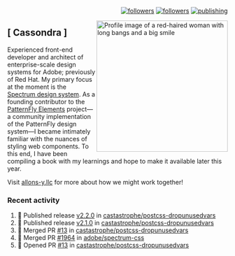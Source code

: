<p align="right"><a rel="me" href="https://front-end.social/@castastrophe">
    <img alt="followers" title="Follow me on Mastodon" src="https://img.shields.io/mastodon/follow/109297102751309835?domain=https%3A%2F%2Ffront-end.social&label=Follow&logo=mastodon&logoColor=white&style=for-the-badge&labelColor=008080&color=006969"/></a>
  <a href="https://codepen.io/castastrophe/">
    <img alt="followers" title="Follow me on CodePen" src="https://img.shields.io/badge/16-1?color=640464&labelColor=7c007c&style=for-the-badge&logo=codepen&label=Follow"/></a>
<a href="https://castastrophe.medium.com/">
    <img alt="publishing" title="View articles on Medium" src="https://img.shields.io/badge/107-1?color=666&labelColor=444&label=subscribe&logo=medium&logoColor=white&style=for-the-badge"/></a>
    </p>
    
<img align="right" src="https://user-images.githubusercontent.com/1840295/209837133-f6b4d7a5-2117-4634-83b8-a635fb49a96a.png" height="300" alt="Profile image of a red-haired woman with long bangs and a big smile">

## [&nbsp;Cassondra&nbsp;]
    
Experienced front-end developer and architect of enterprise-scale design systems for Adobe; previously of Red Hat. My primary focus at the moment is the [Spectrum design system](https://github.com/adobe/spectrum-css). As a founding contributor to the [PatternFly&nbsp;Elements](https://github.com/patternfly/patternfly-elements) project&mdash;a community implementation of the PatternFly design system&mdash;I became intimately familiar with the nuances of styling web components. To this end, I have been compiling a book with my learnings and hope to make it available later this year.

Visit [allons-y.llc](http://allons-y.llc/) for more about how we might work together!

### Recent activity

<!--START_SECTION:activity-->
1. 🚀 Published release [v2.2.0](https://github.com/v2.2.0) in [castastrophe/postcss-dropunusedvars](https://github.com/castastrophe/postcss-dropunusedvars)
2. 🚀 Published release [v2.1.0](https://github.com/v2.1.0) in [castastrophe/postcss-dropunusedvars](https://github.com/castastrophe/postcss-dropunusedvars)
3. 🎉 Merged PR [#13](https://github.com/castastrophe/postcss-dropunusedvars/pull/13) in [castastrophe/postcss-dropunusedvars](https://github.com/castastrophe/postcss-dropunusedvars)
4. 🎉 Merged PR [#1964](https://github.com/adobe/spectrum-css/pull/1964) in [adobe/spectrum-css](https://github.com/adobe/spectrum-css)
5. 💪 Opened PR [#13](https://github.com/castastrophe/postcss-dropunusedvars/pull/13) in [castastrophe/postcss-dropunusedvars](https://github.com/castastrophe/postcss-dropunusedvars)
<!--END_SECTION:activity-->
